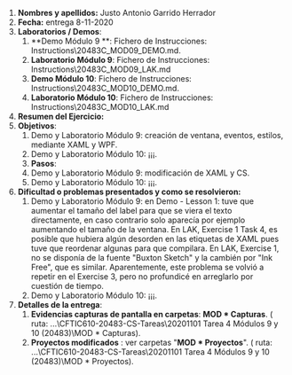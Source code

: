 1. **Nombres y apellidos:** Justo Antonio Garrido Herrador
2. **Fecha:** entrega 8-11-2020
3. **Laboratorios / Demos**: 
      1. **Demo Módulo 9 **: Fichero de Instrucciones: Instructions\20483C_MOD09_DEMO.md. 
      2. **Laboratorio Módulo 9**: Fichero de Instrucciones: Instructions\20483C_MOD09_LAK.md
      3. **Demo Módulo 10**: Fichero de Instrucciones: Instructions\20483C_MOD10_DEMO.md. 
      4. **Laboratorio Módulo 10**: Fichero de Instrucciones: Instructions\20483C_MOD10_LAK.md
4. **Resumen del Ejercicio:**
1. **Objetivos**: 
      1. Demo y Laboratorio Módulo 9: creación de ventana, eventos, estilos, mediante XAML y WPF. 
      3. Demo y Laboratorio Módulo 10: ¡¡¡. 
      5. **Pasos**: 
      1. Demo y Laboratorio Módulo 9: modificación de XAML y CS. 
      2. Demo y Laboratorio Módulo 10: ¡¡¡. 
6. **Dificultad o problemas presentados y como se resolvieron:** 
      1. Demo y Laboratorio Módulo 9: en Demo - Lesson 1: tuve que aumentar el tamaño del label para que se viera el texto directamente, en caso contrario solo aparecía por ejemplo aumentando el tamaño de la ventana. En LAK, Exercise 1 Task 4, es posible que hubiera algún desorden en las etiquetas de XAML pues tuve que reordenar algunas para que compilara.  En LAK, Exercise 1, no se disponía de la fuente "Buxton Sketch" y la cambién por "Ink Free", que es similar. Aparentemente, este problema se volvió a repetir en el Exercise 3, pero no profundicé en arreglarlo por cuestión de tiempo.
      2. Demo y Laboratorio Módulo 10: ¡¡¡. 
7. **Detalles de la entrega**:
      1. **Evidencias capturas de pantalla en carpetas**: **MOD * Capturas**. ( ruta: ...\\CFTIC610-20483-CS-Tareas\20201101 Tarea 4 Módulos 9 y 10 (20483)\MOD * Capturas).
      2. **Proyectos modificados** : ver carpetas "**MOD * Proyectos**". ( ruta: ...\CFTIC610-20483-CS-Tareas\20201101 Tarea 4 Módulos 9 y 10 (20483)\MOD * Proyectos).

